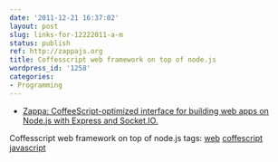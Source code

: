 ```yaml
---
date: '2011-12-21 16:37:02'
layout: post
slug: links-for-12222011-a-m
status: publish
ref: http://zappajs.org
title: Coffesscript web framework on top of node.js
wordpress_id: '1258'
categories:
- Programming
---
```



  * [Zappa: CoffeeScript-optimized interface for building web apps on Node.js with Express and Socket.IO.](http://zappajs.org)


Coffesscript web framework on top of node.js
 tags:                      [web](http://www.diigo.com/user/eobrain/web)            [coffescript](http://www.diigo.com/user/eobrain/coffescript)            [javascript](http://www.diigo.com/user/eobrain/javascript)


